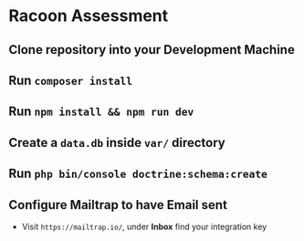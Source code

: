 # Racoon Assessment #

## Clone repository into your Development Machine ##

## Run `composer install` ##

## Run `npm install && npm run dev` ##

## Create a `data.db` inside `var/` directory ##

## Run `php bin/console doctrine:schema:create` ##

## Configure Mailtrap to have Email sent ##

- Visit `https://mailtrap.io/`, under **Inbox** find your integration key